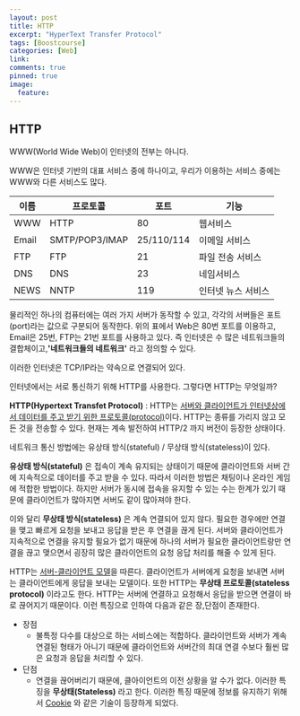 ```yaml
---
layout: post
title: HTTP
excerpt: "HyperText Transfer Protocol"
tags: [Boostcourse]
categories: [Web]
link:
comments: true
pinned: true
image:
  feature:
---
```


## HTTP

WWW(World Wide Web)이 인터넷의 전부는 아니다.

WWW은 인터넷 기반의 대표 서비스 중에 하나이고, 우리가 이용하는 서비스 중에는 WWW와 다른 서비스도 많다.

| 이름  | 프로토콜       | 포트       | 기능               |
| ----- | -------------- | ---------- | ------------------ |
| WWW   | HTTP           | 80         | 웹서비스           |
| Email | SMTP/POP3/IMAP | 25/110/114 | 이메일 서비스      |
| FTP   | FTP            | 21         | 파일 전송 서비스   |
| DNS   | DNS            | 23         | 네임서비스         |
| NEWS  | NNTP           | 119        | 인터넷 뉴스 서비스 |

물리적인 하나의 컴퓨터에는 여러 가지 서버가 동작할 수 있고, 각각의 서버들은 포트(port)라는 값으로 구분되어 동작한다. 위의 표에서 Web은 80번 포트를 이용하고, Email은 25번, FTP는 21번 포트를 사용하고 있다. 즉 인터넷은 수 많은 네트워크들의 결합체이고,**'네트워크들의 네트워크'** 라고 정의할 수 있다.

이러한 인터넷은 TCP/IP라는 약속으로 연결되어 있다.

인터넷에서는 서로 통신하기 위해 HTTP를 사용한다. 그렇다면 HTTP는 무엇일까?

**HTTP(Hypertext Transfet Protocol)** : HTTP는 <u>서버와 클라이언트가 인터넷상에서 데이터를 주고 받기 위한 프로토콜(protocol)</u>이다. HTTP는 종류를 가리지 않고 모든 것을 전송할 수 있다. 현재는 계속 발전하여 HTTP/2 까지 버전이 등장한 상태이다. 



네트워크 통신 방법에는 유상태 방식(stateful) / 무상태 방식(stateless)이 있다. 

**유상태 방식(stateful)** 은 접속이 계속 유지되는 상태이기 때문에 클라이언트와 서버 간에 지속적으로 데이터를 주고 받을 수 있다. 따라서 이러한 방법은 채팅이나 온라인 게임에 적합한 방법이다. 하지만 서버가 동시에 접속을 유지할 수 있는 수는 한계가 있기 때문에 클라이언트가 많아지면 서버도 같이 많아져야 한다. 



이와 달리 **무상태 방식(stateless)** 은 계속 연결되어 있지 않다. 필요한 경우에만 연결을 맺고 빠르게 요청을 보내고 응답을 받은 후 연결을 끊게 된다. 서버와 클라이언트가 지속적으로 연결을 유지할 필요가 없기 때문에 하나의 서버가 필요한 클라이언트랑만 연결을 끊고 맺으면서 굉장히 많은 클라이언트의 요청 응답 처리를 해줄 수 있게 된다. 



HTTP는 <u>서버-클라이언트 모델</u>을 따른다. 클라이언트가 서버에게 요청을 보내면 서버는 클라이언트에게 응답을 보내는 모델이다. 또한 HTTP는 **무상태 프로토콜(stateless protocol)** 이라고도 한다. HTTP는 서버에 연결하고 요청해서 응답을 받으면 연결이 바로 끊어지기 때문이다. 이런 특징으로 인하여 다음과 같은 장,단점이 존재한다.

- 장점
  - 불특정 다수를 대상으로 하는 서비스에는 적합하다. 클라이언트와 서버가 계속 연결된 형태가 아니기 때문에 클라이언트와 서버간의 최대 연결 수보다 훨씬 많은 요청과 응답을 처리할 수 있다.
- 단점
  - 연결을 끊어버리기 때문에, 클아이언트의 이전 상황을 알 수가 없다. 이러한 특징을 **무상태(Stateless)** 라고 한다. 이러한 특징 때문에 정보를 유지하기 위해서 <u>Cookie</u> 와 같은 기술이 등장하게 되었다.









 



